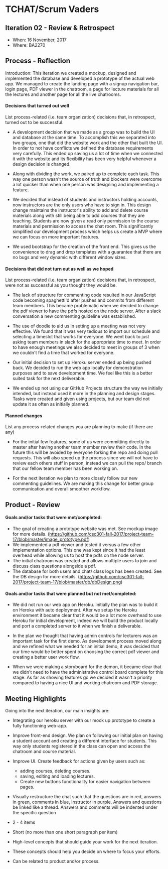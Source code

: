 # TCHAT/Scrum Vaders

## Iteration 02 - Review & Retrospect

 * When: 16 November, 2017
 * Where: BA2270

## Process - Reflection

Introduction:
This iteration we created a mockup, designed and implemented the database and developed a prototype of the actual web app.
We managed to create the landing page with a signup navigation bar, login page, PDF viewer in the chatroom, 
a page for lecture materials for all the lectures and another page for all the live chatrooms.

#### Decisions that turned out well

List process-related (i.e. team organization) decisions that, in retrospect, turned out to be successful.
 * A development decision that we made as a group was to build the UI and database at the same time. To accomplish this we separated into two groups, one that did the website work and the other that built the UI. In order to not have conflicts we defined the database requirements very carefully. This ended up saving us a lot of time when we connected it with the website and its flexibility has been very helpful whenever a design decision is changed.
 
 * Along with dividing the work, we paired up to complete each task. This way one person wasn't the source of truth and blockers were overcome a lot quicker than when one person was designing and implementing a feature.

 * We decided that instead of students and instructors holding accounts, now instructors are the only 
   users who have to sign in. This design change maintains the instructor's ability to add and delete course materials
   along with still being able to add courses that they are teaching. Students are now given a read only permission to the 
   course materials and permission to access the chat room. This significantly simplified our development process which helps 
   us create a MVP where we can focus on more important features.
 
 
 * We used bootstrap for the creation of the front end. This gives us the convenience to drag and drop templates
   with a guarantee that there are no bugs and very dynamic with different window sizes.

#### Decisions that did not turn out as well as we hoped

List process-related (i.e. team organization) decisions that, in retrospect, were not as successful as you thought they would be.
 
 * The lack of structure for commenting code resulted in our JavaScript code becoming spaghetti'd after pushes and commits from different team members. This became problematic when we decided to change the pdf viewer to have the pdfs hosted on the node server. After a slack conversation a new commenting guideline was established.
 
 * The use of doodle to aid us in setting up a meeting was not very effective. We found that it was very tedious to 
   import our schedule and selecting a timeslot that works for everyone. We went back to just asking
   team members in slack for the appropriate time to meet. In order to have enough meetings we also decided to meet in groups of 3 when we couldn't find a time that worked for everyone.
   
 * Our initial decision to set up Heroku server ended up being pushed back. We decided to run the web app locally
   for demonstration purposes and to save development time. We feel like this is a better suited task for the next 
   deliverable. 
   
* We ended up not using our GitHub Projects structure the way we initially intended, but instead used it more in the planning and design stages. Tasks were created and given using projects, but our team did not update it as often as initially planned.


#### Planned changes

List any process-related changes you are planning to make (if there are any)
* For the initial few features, some of us were committing directly to master after having another team member review their
code. In the future this will be avoided by everyone forking the repo and doing pull requests. This will also speed up the
process since we will not have to review each others stuff in person, instead we can pull the repo/ branch that our fellow team member has been working on.

* For the next iteration we plan to more closely follow our new commenting guidelines. We are making this change for better
group communication and overall smoother workflow.


## Product - Review

#### Goals and/or tasks that were met/completed:
* The goal of creating a prototype website was met. See mockup image for more details. (https://github.com/csc301-fall-2017/project-team-17/blob/master/image_prototype.pdf)
* We implemented a pdf viewer and tested it versus a few other implementation options. This one was kept since it had the least overhead while allowing us to host the pdfs on the node server.
* The initial chatroom was created and allows multiple users to join and discuss class questions alongside a pdf.
* The database for both users and chat/ class logs has been created. See the DB design for more details.
(https://github.com/csc301-fall-2017/project-team-17/blob/master/db/dbDesign.png)


#### Goals and/or tasks that were planned but not met/completed:
* We did not run our web app on Heroku. Initially the plan was to build it on Heroku with auto deployment. After we setup the Heroku environment it became clear that it would be a lot more overhead to use Heroku for initial development, indeed we will build the product locally and port a completed server to it when we finish a deliverable.

* In the plan we thought that having admin controls for lecturers was an important task for the first demo. As development process moved along and we refined what we needed for an initial demo, it was decided that our time would be better spent on choosing the correct pdf viewer and creating a better user work flow.

* When we were making a storyboard for the demon, it became clear that we didn't need to have the administrative control board complete for this stage. As far as showing features go we decided it wasn't a priority compared to having a nice UI and working chatroom and PDF storage.


## Meeting Highlights

Going into the next iteration, our main insights are:
 * Integrating our heroku server with our mock up prototype to create a fully
 functioning web-app.
 * Improve front-end design. We plan on following our initial plan on having 
    a student account and creating a different interface for students.
    This way only students registered in the class can open and access 
    the chatroom and course material.
 * Improve UI. Create feedback for actions given by users such as:
    - adding courses, deleting courses.
    - saving, editing and loading lectures.
    - Create new buttons functionality for easier navigation between pages.
 * Visually restructure the chat such that the questions are in red,
   answers in green, comments in blue, Instructor in purple.
   Answers and questions be linked like a thread.
   Answers and comments will be indented under the specific question

    
 * 2 - 4 items
 * Short (no more than one short paragraph per item)
 * High-level concepts that should guide your work for the next iteration.
 * These concepts should help you decide on where to focus your efforts.
 * Can be related to product and/or process.
